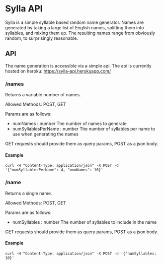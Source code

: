 # Sylla API

Sylla is a simple syllable based random name generator. Names are generated by taking a large list of English names, splitting them into syllables, and mixing them up. The resulting names range from obviously random, to surprisingly reasonable.

## API

The name generation is accessible via a simple api. The api is currently hosted on heroku: https://sylla-api.herokuapp.com/

### /names

Returns a variable number of names.

Allowed Methods: POST, GET

Params are as follows:
- numNames : number 
    The number of names to generate
- numSyllablesPerName : number
    The number of syllables per name to use when generating the names

GET requests should provide them as query params, POST as a json body.

#### Example

`curl -H "Content-Type: application/json" -X POST -d '{"numSyllablesPerName": 4, "numNames": 10}'`

### /name

Returns a single name.

Allowed Methods: POST, GET

Params are as follows:
- numSyllables : number
    The number of syllables to include in the name

GET requests should provide them as query params, POST as a json body.

#### Example

`curl -H "Content-Type: application/json" -X POST -d '{"numSyllables: 10}'`
